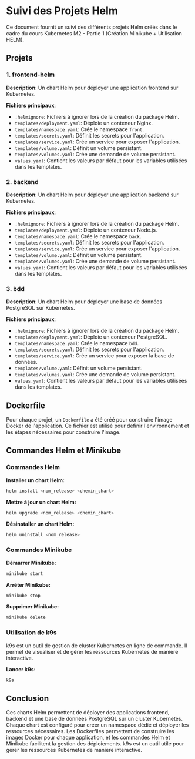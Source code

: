 # Suivi des Projets Helm

Ce document fournit un suivi des différents projets Helm créés dans le cadre du cours Kubernetes M2 - Partie 1 (Création Minikube + Utilisation HELM).

## Projets

### 1. frontend-helm

**Description**: Un chart Helm pour déployer une application frontend sur Kubernetes.

**Fichiers principaux**:
- `.helmignore`: Fichiers à ignorer lors de la création du package Helm.
- `templates/deployment.yaml`: Déploie un conteneur Nginx.
- `templates/namespace.yaml`: Crée le namespace `front`.
- `templates/secrets.yaml`: Définit les secrets pour l'application.
- `templates/service.yaml`: Crée un service pour exposer l'application.
- `templates/volume.yaml`: Définit un volume persistant.
- `templates/volumes.yaml`: Crée une demande de volume persistant.
- `values.yaml`: Contient les valeurs par défaut pour les variables utilisées dans les templates.

### 2. backend

**Description**: Un chart Helm pour déployer une application backend sur Kubernetes.

**Fichiers principaux**:
- `.helmignore`: Fichiers à ignorer lors de la création du package Helm.
- `templates/deployment.yaml`: Déploie un conteneur Node.js.
- `templates/namespace.yaml`: Crée le namespace `back`.
- `templates/secrets.yaml`: Définit les secrets pour l'application.
- `templates/service.yaml`: Crée un service pour exposer l'application.
- `templates/volume.yaml`: Définit un volume persistant.
- `templates/volumes.yaml`: Crée une demande de volume persistant.
- `values.yaml`: Contient les valeurs par défaut pour les variables utilisées dans les templates.

### 3. bdd

**Description**: Un chart Helm pour déployer une base de données PostgreSQL sur Kubernetes.

**Fichiers principaux**:
- `.helmignore`: Fichiers à ignorer lors de la création du package Helm.
- `templates/deployment.yaml`: Déploie un conteneur PostgreSQL.
- `templates/namespace.yaml`: Crée le namespace `bdd`.
- `templates/secrets.yaml`: Définit les secrets pour l'application.
- `templates/service.yaml`: Crée un service pour exposer la base de données.
- `templates/volume.yaml`: Définit un volume persistant.
- `templates/volumes.yaml`: Crée une demande de volume persistant.
- `values.yaml`: Contient les valeurs par défaut pour les variables utilisées dans les templates.

## Dockerfile

Pour chaque projet, un `Dockerfile` a été créé pour construire l'image Docker de l'application. Ce fichier est utilisé pour définir l'environnement et les étapes nécessaires pour construire l'image.

## Commandes Helm et Minikube

### Commandes Helm

**Installer un chart Helm:**
```sh
helm install <nom_release> <chemin_chart>
```

**Mettre à jour un chart Helm:**
```sh
helm upgrade <nom_release> <chemin_chart>
```

**Désinstaller un chart Helm:**
```sh
helm uninstall <nom_release>
```

### Commandes Minikube

**Démarrer Minikube:**
```sh
minikube start
```

**Arrêter Minikube:**
```sh
minikube stop
```

**Supprimer Minikube:**
```sh
minikube delete
```

### Utilisation de k9s

k9s est un outil de gestion de cluster Kubernetes en ligne de commande. Il permet de visualiser et de gérer les ressources Kubernetes de manière interactive.

**Lancer k9s:**
```sh
k9s
```

## Conclusion

Ces charts Helm permettent de déployer des applications frontend, backend et une base de données PostgreSQL sur un cluster Kubernetes. Chaque chart est configuré pour créer un namespace dédié et déployer les ressources nécessaires. Les Dockerfiles permettent de construire les images Docker pour chaque application, et les commandes Helm et Minikube facilitent la gestion des déploiements. k9s est un outil utile pour gérer les ressources Kubernetes de manière interactive.
